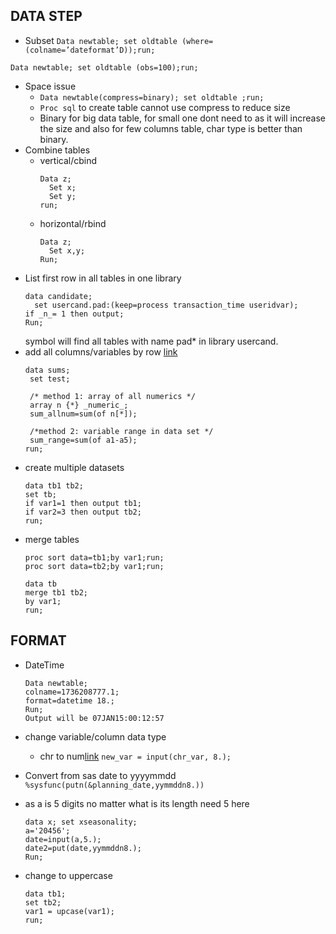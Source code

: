 ## DATA STEP
* Subset
`Data newtable; set oldtable (where=(colname=’dateformat’D));run;`

`Data newtable; set oldtable (obs=100);run;`

* Space issue
  - `Data newtable(compress=binary); set oldtable ;run;`
  - `Proc sql` to create table cannot use compress to reduce size
  - Binary for big data table, for small one dont need to as it will increase the size and also for few columns table, char type is better than binary.
* Combine tables
  - vertical/cbind
    ```
    Data z;
      Set x;
      Set y;
    run;
    ```
  - horizontal/rbind
    ```
    Data z;
      Set x,y;
    Run;
    ```
* List first row in all tables in one library
  ```
  data candidate;
    set usercand.pad:(keep=process transaction_time useridvar);
  if _n_= 1 then output;
  Run;
  ```
  symbol will find all tables with name pad* in library usercand.
* add all columns/variables by row [link](https://communities.sas.com/t5/SAS-Enterprise-Guide/How-to-sum-along-row/td-p/1576)
  ```
  data sums;
   set test;

   /* method 1: array of all numerics */
   array n {*} _numeric_;
   sum_allnum=sum(of n[*]);

   /*method 2: variable range in data set */
   sum_range=sum(of a1-a5);
  run;
  ```
* create multiple datasets
  ```
  data tb1 tb2;
  set tb;
  if var1=1 then output tb1;
  if var2=3 then output tb2;
  run;
  ```
* merge tables
  ```
  proc sort data=tb1;by var1;run;
  proc sort data=tb2;by var1;run;

  data tb
  merge tb1 tb2;
  by var1;
  run;
  ```

## FORMAT
* DateTime
  ```
  Data newtable; 
  colname=1736208777.1;
  format=datetime 18.;
  Run;
  Output will be 07JAN15:00:12:57
  ```
* change variable/column data type
  - chr to num[link](http://support.sas.com/kb/24/590.html)
    `new_var = input(chr_var, 8.);`

* Convert from sas date to yyyymmdd `%sysfunc(putn(&planning_date,yymmddn8.))`
* as a is 5 digits no matter what is its length need 5 here
  ```
  data x; set xseasonality;
  a='20456';
  date=input(a,5.);     
  date2=put(date,yymmddn8.);
  Run;
  ```
* change to uppercase
  ```
  data tb1;
  set tb2;
  var1 = upcase(var1);
  run;
  ```